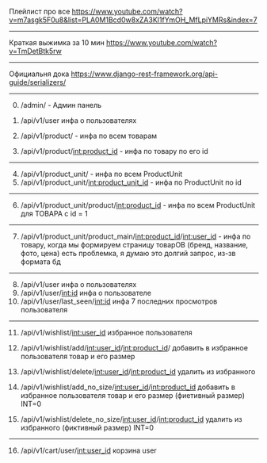 Плейлист про все https://www.youtube.com/watch?v=m7asgk5F0u8&list=PLA0M1Bcd0w8xZA3Kl1fYmOH_MfLpiYMRs&index=7
____
Краткая выжимка за 10 мин https://www.youtube.com/watch?v=TmDetBtk5rw
____
Официальня дока https://www.django-rest-framework.org/api-guide/serializers/
____
0. /admin/ - Админ панель

1. /api/v1/user инфа о пользователях

2. /api/v1/product/ - инфа по всем товарам
3. /api/v1/product/<int:product_id> - инфа по товару по его id
____
4. /api/v1/product_unit/ - инфа по всем ProductUnit
5. /api/v1/product_unit/<int:product_unit_id> - инфа по ProductUnit по id
____
6. /api/v1/product_unit/product/<int:product_id> - инфа по всем ProductUnit для ТОВАРА с id = 1
____
7. /api/v1/product_unit/product_main/<int:product_id>/<int:user_id> - инфа по товару, когда мы формируем страницу товарОВ (бренд, название, фото, цена) есть проблемка, я думаю это долгий запрос, из-зв формата бд
____
8. /api/v1/user инфа о пользователях
9. /api/v1/user/<int:id> инфа о пользователе
10. /api/v1/user/last_seen/<int:id> инфа 7 последних просмотров пользователя
____
11. /api/v1/wishlist/<int:user_id> избранное пользователя
12. /api/v1/wishlist/add/<int:user_id>/<int:product_id>/ добавить в избранное пользователя товар и его размер
13. /api/v1/wishlist/delete/<int:user_id>/<int:product_id> удалить из избранного

14. /api/v1/wishlist/add_no_size/<int:user_id>/<int:product_id> добавить в избранное пользователя товар и его размер (фиетивный размер) INT=0
15. /api/v1/wishlist/delete_no_size/<int:user_id>/<int:product_id> удалить из избранного (фиктивный размер) INT=0
____
16. /api/v1/cart/user/<int:user_id> корзина user

